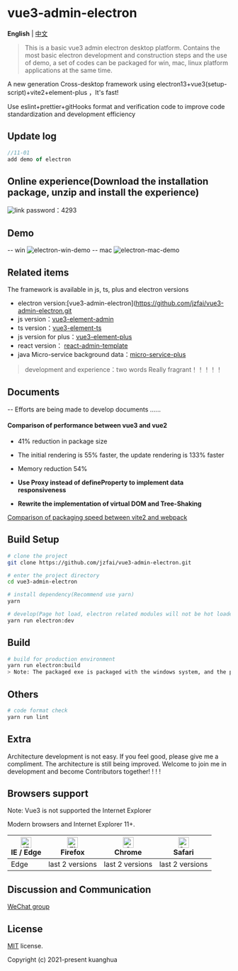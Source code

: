 # vue3-admin-electron

**English** | [中文](./README-zh_CN.md)

> This is a basic vue3 admin electron desktop platform. Contains the most basic electron development and construction steps and the use of demo, a set of codes can be packaged for win, mac, linux platform applications at the same time.

A new  generation Cross-desktop framework   using  electron13+vue3(setup-script)+vite2+element-plus ，It's fast!

Use eslint+prettier+gitHooks format and verification code to improve code standardization and development efficiency


## Update log

```javascript
//11-01
add demo of electron
```

## Online experience(Download the installation package, unzip and install the experience)

![link](https://pan.baidu.com/s/1UUWwh1Zx_C_c4pxL2m9zQA)
password：4293

## Demo
-- win
![electron-win-demo](http://8.135.1.141/file/images/electron-win-demo.png)
-- mac
![electron-mac-demo](http://8.135.1.141/file/images/electron-mac-demo.png)

## Related items

The framework is available in js, ts, plus and  electron versions
- electron version:[vue3-admin-electron](https://github.com/jzfai/vue3-admin-electron.git
- js version：[vue3-element-admin](https://github.com/jzfai/vue3-admin-electron.git)
- ts version：[vue3-element-ts](https://github.com/jzfai/vue3-admin-ts.git)
- js version for plus：[vue3-element-plus](https://github.com/jzfai/vue3-admin-plus.git)
- react version： [react-admin-template](https://github.com/jzfai/react-admin-template.git)
- java Micro-service background data：[micro-service-plus](https://github.com/jzfai/micro-service-plus)
> development and  experience：two words  Really fragrant！！！！！

## Documents

-- Efforts are being made to develop documents ......


#### Comparison of performance between vue3 and vue2

- 41% reduction in package size

- The initial rendering is 55% faster, the update rendering is 133% faster

- Memory reduction 54%

- **Use Proxy instead of defineProperty to implement data responsiveness**

- **Rewrite the implementation of virtual DOM and Tree-Shaking**


[Comparison of packaging speed between vite2 and webpack](https://github.com/jzfai/vue3-admin-electron/issues/2)

## Build Setup

```bash
# clone the project
git clone https://github.com/jzfai/vue3-admin-electron.git

# enter the project directory
cd vue3-admin-electron

# install dependency(Recommend use yarn)
yarn

# develop(Page hot load, electron related modules will not be hot loaded, if you need to load both of them, you can use "yarn run electron:nodemon" to start in nodemon mode)
yarn run electron:dev
```

## Build

```bash
# build for production environment
yarn run electron:build
> Note: The packaged exe is packaged with the windows system, and the packaged dmg is packaged with the mac system. Separate as much as possible
```

## Others

```bash
# code format check
yarn run lint

```

## Extra

Architecture development is not easy. If you feel good, please give me a compliment. The architecture is still being improved. Welcome to join me in development and become Contributors together! ! ! !

## Browsers support

Note: Vue3 is not supported the Internet Explorer

Modern browsers and Internet Explorer 11+.

| [<img src="https://raw.githubusercontent.com/alrra/browser-logos/master/src/edge/edge_48x48.png" alt="IE / Edge" width="24px" height="24px" />](http://godban.github.io/browsers-support-badges/)</br>IE / Edge | [<img src="https://raw.githubusercontent.com/alrra/browser-logos/master/src/firefox/firefox_48x48.png" alt="Firefox" width="24px" height="24px" />](http://godban.github.io/browsers-support-badges/)</br>Firefox | [<img src="https://raw.githubusercontent.com/alrra/browser-logos/master/src/chrome/chrome_48x48.png" alt="Chrome" width="24px" height="24px" />](http://godban.github.io/browsers-support-badges/)</br>Chrome | [<img src="https://raw.githubusercontent.com/alrra/browser-logos/master/src/safari/safari_48x48.png" alt="Safari" width="24px" height="24px" />](http://godban.github.io/browsers-support-badges/)</br>Safari |
| --------- | --------- | --------- | --------- |
|Edge| last 2 versions| last 2 versions| last 2 versions

## Discussion and Communication
[WeChat group](http://8.135.1.141/file/images/wx-groud.png)

## License

[MIT](https://github.com/jzfai/vue3-admin-electron/blob/master/LICENSE) license.

Copyright (c) 2021-present  kuanghua


